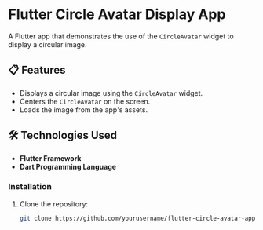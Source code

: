 # Flutter Circle Avatar Display App

A Flutter app that demonstrates the use of the `CircleAvatar` widget to display a circular image.

## 📋 Features

- Displays a circular image using the `CircleAvatar` widget.
- Centers the `CircleAvatar` on the screen.
- Loads the image from the app's assets.

## 🛠️ Technologies Used

- **Flutter Framework**  
- **Dart Programming Language**


### Installation
1. Clone the repository:
   ```bash
   git clone https://github.com/yourusername/flutter-circle-avatar-app.git
